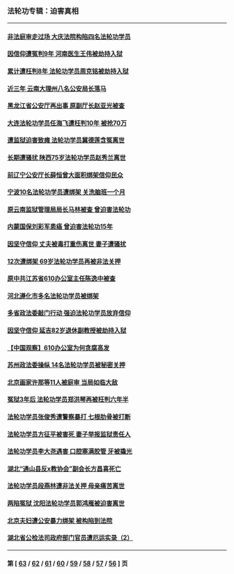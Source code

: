 ### 法轮功专辑：迫害真相
---
#### [非法庭审走过场 大庆法院构陷四名法轮功学员](../../pages/nf4379/n13339286.md?10310430) 
#### [因信仰遭冤判9年 河南医生王伟被劫持入狱](../../pages/nf4379/n13338846.md?10310430) 
#### [累计遭枉判8年 法轮功学员周克铭被劫持入狱](../../pages/nf4379/n13336550.md?10310430) 
#### [近三年 云南大理州八名公安局长落马](../../pages/nf4379/n13335909.md?10310430) 
#### [黑龙江省公安厅再出事 原副厅长赵亚光被查](../../pages/nf4379/n13336443.md?10310430) 
#### [大连法轮功学员任海飞遭枉判10年 被抢70万](../../pages/nf4379/n13333905.md?10310430) 
#### [遭监狱迫害致瘫 法轮功学员冀德莲含冤离世](../../pages/nf4379/n13333238.md?10310430) 
#### [长期遭骚扰 陕西75岁法轮功学员赵秀兰离世](../../pages/nf4379/n13330763.md?10310430) 
#### [前辽宁公安厅长薛恒曾大面积绑架信仰民众](../../pages/nf4379/n13328815.md?10310430) 
#### [宁波10名法轮功学员遭绑架 关洗脑班一个月](../../pages/nf4379/n13328207.md?10310430) 
#### [原云南监狱管理局局长马林被查 曾迫害法轮功](../../pages/nf4379/n13329313.md?10310430) 
#### [内蒙国保刘彩军患癌 曾迫害法轮功15年](../../pages/nf4379/n13326454.md?10310430) 
#### [因坚守信仰 丈夫被毒打重伤离世 妻子遭骚扰](../../pages/nf4379/n13325952.md?10310430) 
#### [12次遭绑架 69岁法轮功学员再被非法关押](../../pages/nf4379/n13320677.md?10310430) 
#### [原中共江苏省610办公室主任陈逸中被查](../../pages/nf4379/n13326486.md?10310430) 
#### [河北遵化市多名法轮功学员被绑架](../../pages/nf4379/n13325194.md?10310430) 
#### [多省政法委敲门行动 强迫法轮功学员放弃信仰](../../pages/nf4379/n13325102.md?10310430) 
#### [因坚守信仰 延吉82岁退休副教授被劫持入狱](../../pages/nf4379/n13322611.md?10310430) 
#### [【中国观察】610办公室为何贪腐高发](../../pages/nf4379/n13324028.md?10310430) 
#### [苏州政法委操纵 14名法轮功学员被秘密关押](../../pages/nf4379/n13319891.md?10310430) 
#### [北京画家许那等11人被庭审 当局如临大敌](../../pages/nf4379/n13320838.md?10310430) 
#### [冤狱3年后 法轮功学员郑洪琴再被枉判六年半](../../pages/nf4379/n13317988.md?10310430) 
#### [法轮功学员张俊秀遭警察暴打 七根肋骨被打断](../../pages/nf4379/n13317436.md?10310430) 
#### [法轮功学员方征平被害死 妻子举报监狱责任人](../../pages/nf4379/n13315496.md?10310430) 
#### [法轮功学员李大尧遇害 口腔塞满胶管 牙被撬光](../../pages/nf4379/n13314991.md?10310430) 
#### [湖北“通山县反x教协会”副会长方昌喜死亡](../../pages/nf4379/n13312513.md?10310430) 
#### [法轮功学员段燕林遭非法关押 母亲痛苦离世](../../pages/nf4379/n13310763.md?10310430) 
#### [两陷冤狱 沈阳法轮功学员郭鸿雁被迫害离世](../../pages/nf4379/n13310194.md?10310430) 
#### [北京夫妇遭公安暴力绑架 被构陷到法院](../../pages/nf4379/n13310517.md?10310430) 
#### [湖北省公检法司政府部门官员遭厄运实录（2）](../../pages/nf4379/n13307275.md?10310430) 

---
#### 第 [ [63](./63.md?10310430) / [62](./62.md?10310430) / [61](./61.md?10310430) / [60](./60.md?10310430) / [59](./59.md?10310430) / [58](./58.md?10310430) / [57](./57.md?10310430) / [56](./56.md?10310430) ] 页
